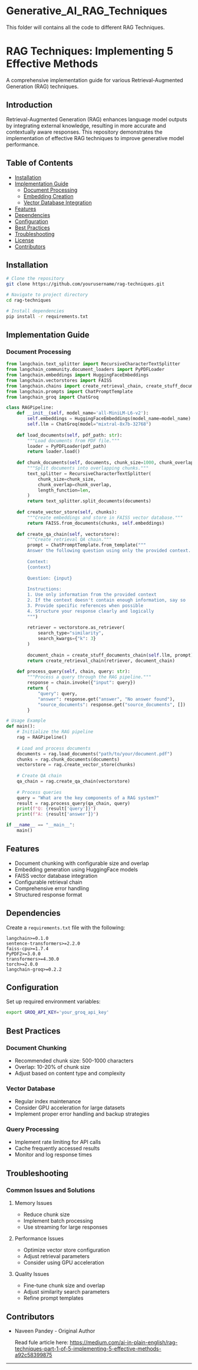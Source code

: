 # Generative_AI_RAG_Techniques
This folder will contains all the code to different RAG Techniques.


# RAG Techniques: Implementing 5 Effective Methods

A comprehensive implementation guide for various Retrieval-Augmented Generation (RAG) techniques.

## Introduction

Retrieval-Augmented Generation (RAG) enhances language model outputs by integrating external knowledge, resulting in more accurate and contextually aware responses. This repository demonstrates the implementation of effective RAG techniques to improve generative model performance.

## Table of Contents

- [Installation](#installation)
- [Implementation Guide](#implementation-guide)
  - [Document Processing](#document-processing)
  - [Embedding Creation](#embedding-creation)
  - [Vector Database Integration](#vector-database-integration)
- [Features](#features)
- [Dependencies](#dependencies)
- [Configuration](#configuration)
- [Best Practices](#best-practices)
- [Troubleshooting](#troubleshooting)
- [License](#license)
- [Contributors](#contributors)

## Installation

```bash
# Clone the repository
git clone https://github.com/yourusername/rag-techniques.git

# Navigate to project directory
cd rag-techniques

# Install dependencies
pip install -r requirements.txt
```

## Implementation Guide

### Document Processing

```python
from langchain.text_splitter import RecursiveCharacterTextSplitter
from langchain_community.document_loaders import PyPDFLoader
from langchain.embeddings import HuggingFaceEmbeddings
from langchain.vectorstores import FAISS
from langchain.chains import create_retrieval_chain, create_stuff_documents_chain
from langchain.prompts import ChatPromptTemplate
from langchain_groq import ChatGroq

class RAGPipeline:
    def __init__(self, model_name='all-MiniLM-L6-v2'):
        self.embeddings = HuggingFaceEmbeddings(model_name=model_name)
        self.llm = ChatGroq(model="mixtral-8x7b-32768")
    
    def load_documents(self, pdf_path: str):
        """Load documents from PDF file."""
        loader = PyPDFLoader(pdf_path)
        return loader.load()
    
    def chunk_documents(self, documents, chunk_size=1000, chunk_overlap=200):
        """Split documents into overlapping chunks."""
        text_splitter = RecursiveCharacterTextSplitter(
            chunk_size=chunk_size,
            chunk_overlap=chunk_overlap,
            length_function=len,
        )
        return text_splitter.split_documents(documents)
    
    def create_vector_store(self, chunks):
        """Create embeddings and store in FAISS vector database."""
        return FAISS.from_documents(chunks, self.embeddings)
    
    def create_qa_chain(self, vectorstore):
        """Create retrieval QA chain."""
        prompt = ChatPromptTemplate.from_template("""
        Answer the following question using only the provided context.
        
        Context:
        {context}
        
        Question: {input}
        
        Instructions:
        1. Use only information from the provided context
        2. If the context doesn't contain enough information, say so
        3. Provide specific references when possible
        4. Structure your response clearly and logically
        """)
        
        retriever = vectorstore.as_retriever(
            search_type="similarity",
            search_kwargs={"k": 3}
        )
        
        document_chain = create_stuff_documents_chain(self.llm, prompt)
        return create_retrieval_chain(retriever, document_chain)
    
    def process_query(self, chain, query: str):
        """Process a query through the RAG pipeline."""
        response = chain.invoke({"input": query})
        return {
            "query": query,
            "answer": response.get("answer", "No answer found"),
            "source_documents": response.get("source_documents", [])
        }

# Usage Example
def main():
    # Initialize the RAG pipeline
    rag = RAGPipeline()
    
    # Load and process documents
    documents = rag.load_documents("path/to/your/document.pdf")
    chunks = rag.chunk_documents(documents)
    vectorstore = rag.create_vector_store(chunks)
    
    # Create QA chain
    qa_chain = rag.create_qa_chain(vectorstore)
    
    # Process queries
    query = "What are the key components of a RAG system?"
    result = rag.process_query(qa_chain, query)
    print(f"Q: {result['query']}")
    print(f"A: {result['answer']}")

if __name__ == "__main__":
    main()
```

## Features

- Document chunking with configurable size and overlap
- Embedding generation using HuggingFace models
- FAISS vector database integration
- Configurable retrieval chain
- Comprehensive error handling
- Structured response format

## Dependencies

Create a `requirements.txt` file with the following:

```
langchain>=0.1.0
sentence-transformers>=2.2.0
faiss-cpu>=1.7.4
PyPDF2>=3.0.0
transformers>=4.30.0
torch>=2.0.0
langchain-groq>=0.2.2
```

## Configuration

Set up required environment variables:

```bash
export GROQ_API_KEY='your_groq_api_key'
```

## Best Practices

### Document Chunking
- Recommended chunk size: 500-1000 characters
- Overlap: 10-20% of chunk size
- Adjust based on content type and complexity

### Vector Database
- Regular index maintenance
- Consider GPU acceleration for large datasets
- Implement proper error handling and backup strategies

### Query Processing
- Implement rate limiting for API calls
- Cache frequently accessed results
- Monitor and log response times

## Troubleshooting

### Common Issues and Solutions

1. Memory Issues
   - Reduce chunk size
   - Implement batch processing
   - Use streaming for large responses

2. Performance Issues
   - Optimize vector store configuration
   - Adjust retrieval parameters
   - Consider using GPU acceleration

3. Quality Issues
   - Fine-tune chunk size and overlap
   - Adjust similarity search parameters
   - Refine prompt templates


## Contributors

- Naveen Pandey - Original Author

  Read fule article here: https://medium.com/ai-in-plain-english/rag-techniques-part-1-of-5-implementing-5-effective-methods-a92c58399875
  

---
